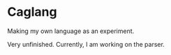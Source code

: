 # Caglang
Making my own language as an experiment.

Very unfinished. Currently, I am working on the parser.
